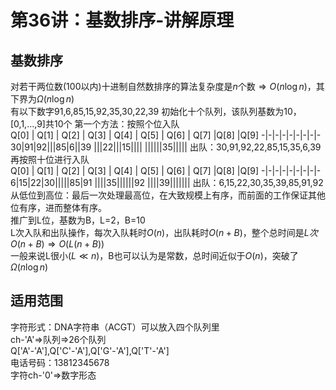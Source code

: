 # 第36讲：基数排序-讲解原理
## 基数排序
对若干两位数(100以内)十进制自然数排序的算法复杂度是$n$个数$\Rightarrow O(n \log n)$，其下界为$\Omega (n \log n)$  
有以下数字91,6,85,15,92,35,30,22,39  初始化十个队列，该队列基数为10，[0,1,...,9]共10个
第一个方法：按照个位入队  
Q[0] | Q[1] | Q[2] | Q[3] | Q[4] | Q[5] | Q[6] | Q[7] |Q[8] |Q[9]
-|-|-|-|-|-|-|-|-
30|91|92|||85|6||39
|||22|||15||||
||||||35|||||
出队：30,91,92,22,85,15,35,6,39  
再按照十位进行入队  
Q[0] | Q[1] | Q[2] | Q[3] | Q[4] | Q[5] | Q[6] | Q[7] |Q[8] |Q[9]
-|-|-|-|-|-|-|-|-
6|15|22|30|||||85|91
||||35||||||92
||||39|||||||
出队：6,15,22,30,35,39,85,91,92  
从低位到高位：最后一次处理最高位，在大致规模上有序，而前面的工作保证其他位有序，进而整体有序。  
推广到L位，基数为B，L=2，B=10  
L次入队和出队操作，每次入队耗时$O(n)$，出队耗时$O(n+B)$，整个总时间是$L次O(n+B) \Rightarrow O(L(n+B))$  
一般来说L很小($L \ll n$)，B也可以认为是常数，总时间近似于$O(n)$，突破了$\Omega (n \log n)$
## 适用范围 
字符形式：DNA字符串（ACGT）可以放入四个队列里  
ch-'A'$\Rightarrow$队列$\Rightarrow$26个队列  
Q['A'-'A'],Q['C'-'A'],Q['G'-'A'],Q['T'-'A']  
电话号码：13812345678  
字符ch-'0'$\Rightarrow$数字形态